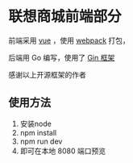  # 联想商城前端部分
 前端采用 [vue](https://cn.vuejs.org/) ，使用 [webpack](https://www.webpackjs.com/) 打包，

 后端用 Go 编写，使用了 [Gin 框架](https://github.com/gin-gonic/gin)

 感谢以上开源框架的作者

 ## 使用方法
 1. 安装node
 2. npm install
 3. npm run dev
 4. 即可在本地 8080 端口预览
